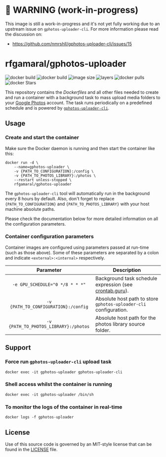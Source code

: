 # 🚨 **WARNING** (work-in-progress)

This image is still a work-in-progress and it's not yet fully working due to an upstream issue on `gphotos-uploader-cli`. For more information please read the discussion on:

- https://github.com/nmrshll/gphotos-uploader-cli/issues/15

# rfgamaral/gphotos-uploader

![docker build](https://img.shields.io/docker/build/rfgamaral/gphotos-uploader.svg)
![docker build](https://img.shields.io/docker/automated/rfgamaral/gphotos-uploader.svg)
![image size](https://img.shields.io/microbadger/image-size/rfgamaral/gphotos-uploader.svg)
![layers](https://img.shields.io/microbadger/layers/rfgamaral/gphotos-uploader.svg)
![docker pulls](https://img.shields.io/docker/pulls/rfgamaral/gphotos-uploader.svg)
![docker Stars](https://img.shields.io/docker/stars/rfgamaral/gphotos-uploader.svg)

This repository contains the _Dockerfiles_ and all other files needed to create and run a container with a background task to mass upload media folders to your [Google Photos](https://photos.google.com) account. The task runs periodically on a predefined schedule and is powered by [`gphotos-uploader-cli`](https://github.com/nmrshll/gphotos-uploader-cli).

## Usage

### Create and start the container

Make sure the Docker daemon is running and then start the container like this:

```
docker run -d \
    --name=gphotos-uploader \
    -v {PATH_TO_CONFIGURATION}:/config \
    -v {PATH_TO_PHOTOS_LIBRARY}:/photos \
    --restart unless-stopped \
    rfgamaral/gphotos-uploader
```

The `gphotos-uploader-cli` tool will automatically run in the background every 8 hours by default. Also, don't forget to replace `{PATH_TO_CONFIGURATION}` and `{PATH_TO_PHOTOS_LIBRARY}` with your host machine absolute paths.

Please check the documentation below for more detailed information on all the configuration parameters.

### Container configuration parameters

Container images are configured using parameters passed at run-time (such as those above). Some of these parameters are separated by a colon and indicate `<external>:<internal>` respectively.

| Parameter | Description |
| :----: | --- |
| `-e GPU_SCHEDULE="0 */8 * * *"` | Background task schedule expression (see [crontab.guru](https://crontab.guru/)). |
| `-v {PATH_TO_CONFIGURATION}:/config` | Absolute host path to store `gphotos-uploader-cli` configuration. |
| `-v {PATH_TO_PHOTOS_LIBRARY}:/photos` | Absolute host path for the photos library source folder. |

## Support

### Force run `gphotos-uploader-cli` upload task

```
docker exec -it gphotos-uploader gphotos-uploader-cli
```

### Shell access whilst the container is running

```
docker exec -it gphotos-uploader /bin/sh
```

### To monitor the logs of the container in real-time

```
docker logs -f gphotos-uploader
```

## License

Use of this source code is governed by an MIT-style license that can be found in the [LICENSE](LICENSE) file.
